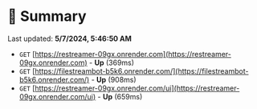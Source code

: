 # 📖 Summary
Last updated: **5/7/2024, 5:46:50 AM**

- `GET` [https://restreamer-09gx.onrender.com](https://restreamer-09gx.onrender.com) - **Up** (369ms)
- `GET` [https://filestreambot-b5k6.onrender.com/](https://filestreambot-b5k6.onrender.com/) - **Up** (908ms)
- `GET` [https://restreamer-09gx.onrender.com/ui](https://restreamer-09gx.onrender.com/ui) - **Up** (659ms)
